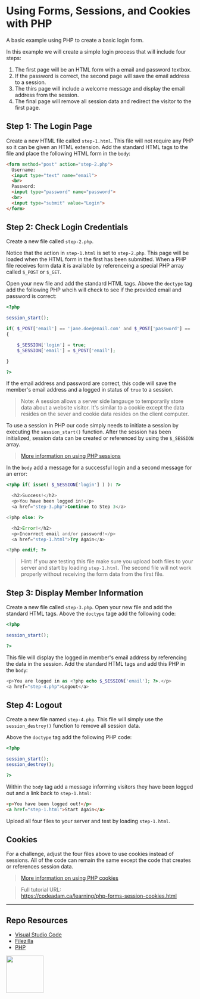 # Using Forms, Sessions, and Cookies with PHP

A basic example using PHP to create a basic login form. 

In this example we will create a simple login process that will include four steps:

1. The first page will be an HTML form with a email and password textbox.
2. If the password is correct, the second page will save the email address to a session.
3. The thirs page will include a welcome message and display the email address from the session.
4. The final page will remove all session data and redirect the visitor to the first page. 

## Step 1: The Login Page

Create a new HTML file called `step-1.html`. This file will not require any PHP so it can be given an HTML extension. Add the standard HTML tags to the file and place the following HTML form in the `body`:

```html
<form method="post" action="step-2.php">
  Username:
  <input type="text" name="email">
  <br>
  Password:
  <input type="password" name="password">
  <br>
  <input type="submit" value="Login">
</form>
```

## Step 2: Check Login Credentials

Create a new file called `step-2.php`. 

Notice that the action in `step-1.html` is set to `step-2.php`. This page will be loaded when the HTML form in the first has been submitted. When a PHP file receives form data it is available by referenceing a special PHP array called `$_POST` or `$_GET`.

Open your new file and add the standard HTML tags. Above the `doctype` tag add the following PHP whcih will check to see if the provided email and password is correct:

```php
<?php

session_start();

if( $_POST['email'] == 'jane.doe@email.com' and $_POST['password'] == 'password' )
{

    $_SESSION['login'] = true;
    $_SESSION['email'] = $_POST['email'];

}

?>
```

If the email address and password are correct, this code will save the member's email address and a logged in status of `true` to a session.

> Note: A session allows a server side langauge to temporarily store data about a website visitor. It's similar to a cookie except the data resides on the sever and cookie data resides on the client computer. 

To use a session in PHP our code simply needs to initiate a session by executing the `session_start()` function. After the session has been initialized, session data can be created or referenced by using the `$_SESSION` array. 

> [More information on using PHP sessions](https://www.php.net/manual/en/function.session-start.php)

In the `body` add a message for a successful login and a second message for an error:

```php
<?php if( isset( $_SESSION['login'] ) ): ?>

  <h2>Success!</h2>
  <p>You have been logged in!</p>
  <a href="step-3.php">Continue to Step 3</a>

<?php else: ?>

  <h2>Error!</h2>
  <p>Incorrect email and/or password!</p>
  <a href="step-1.html">Try Again</a>

<?php endif; ?>
```

> Hint: If you are testing this file make sure you upload both files to your server and start by loading `step-1.html`. The second file will not work properly without receiving the form data from the first file. 

## Step 3: Display Member Information

Create a new file called `step-3.php`. Open your new file and add the standard HTML tags. Above the `doctype` tage add the following code:

```php
<?php

session_start();

?>
```

This file will display the logged in member's email address by referencing the data in the session. Add the standard HTML tags and add this PHP in the `body`:

```php
<p>You are logged in as <?php echo $_SESSION['email']; ?>.</p>
<a href="step-4.php">Logout</a>
```

## Step 4: Logout

Create a new file named `step-4.php`. This file will simply use the `session_destroy()` function to remove all session data. 

Above the `doctype` tag add the following PHP code:

```php
<?php

session_start();
session_destroy();

?>
```

Within the `body` tag add a message informing visitors they have been logged out and a link back to `step-1.html`:

```html
<p>You have been logged out!</p>
<a href="step-1.html">Start Again</a>
```

Upload all four files to your server and test by loading `step-1.html`. 

## Cookies

For a challenge, adjust the four files above to use cookies instead of sessions. All of the code can remain the same except the code that creates or references session data. 

> [More information on using PHP cookies](https://www.php.net/manual/en/function.setcookie.php)

> Full tutorial URL:  
> https://codeadam.ca/learning/php-forms-session-cookies.html

***

## Repo Resources

* [Visual Studio Code](https://code.visualstudio.com/)
* [Filezilla](https://filezilla-project.org/)
* [PHP](https://php.net)

<a href="https://codeadam.ca">
<img src="https://codeadam.ca/images/code-block.png" width="100">
</a>
